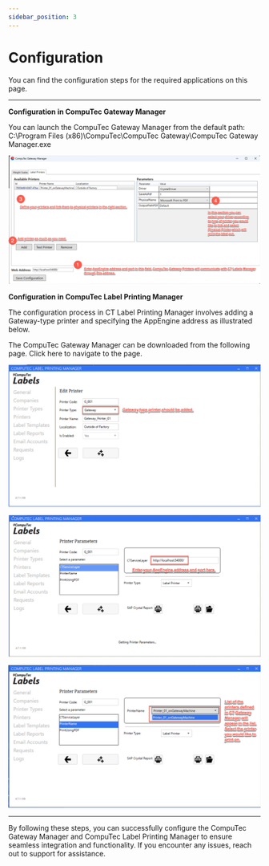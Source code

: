 ```yaml
---
sidebar_position: 3
---
```


# Configuration

You can find the configuration steps for the required applications on this page.

---

**Configuration in CompuTec Gateway Manager**

You can launch the CompuTec Gateway Manager from the default path: C:\Program Files (x86)\CompuTec\CompuTec Gateway\CompuTec Gateway Manager.exe

![CGAM Add Printer](./media/cgam-add-printer.png)

**Configuration in CompuTec Label Printing Manager**

The configuration process in CT Label Printing Manager involves adding a Gateway-type printer and specifying the AppEngine address as illustrated below.

The CompuTec Gateway Manager can be downloaded from the following page. Click here to navigate to the page.

![Add printer](./media/add-printer.png)

![AE Address](./media/ae-address.png)

![Physical Printer](./media/physical-printer.png)

---
By following these steps, you can successfully configure the CompuTec Gateway Manager and CompuTec Label Printing Manager to ensure seamless integration and functionality. If you encounter any issues, reach out to support for assistance.
